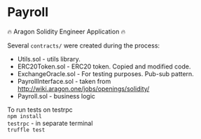 # Payroll

🔥 Aragon Solidity Engineer Application 🔥  

Several ```contracts/``` were created during the process:
- Utils.sol - utils library.
- ERC20Token.sol - ERC20 token. Copied and modified code.
- ExchangeOracle.sol - For testing purposes. Pub-sub pattern.
- PayrollInterface.sol - taken from http://wiki.aragon.one/jobs/openings/solidity/
- Payroll.sol - business logic

To run tests on testrpc  <br/>
```npm install``` <br/>
```testrpc``` - in separate terminal  <br/>
```truffle test```

